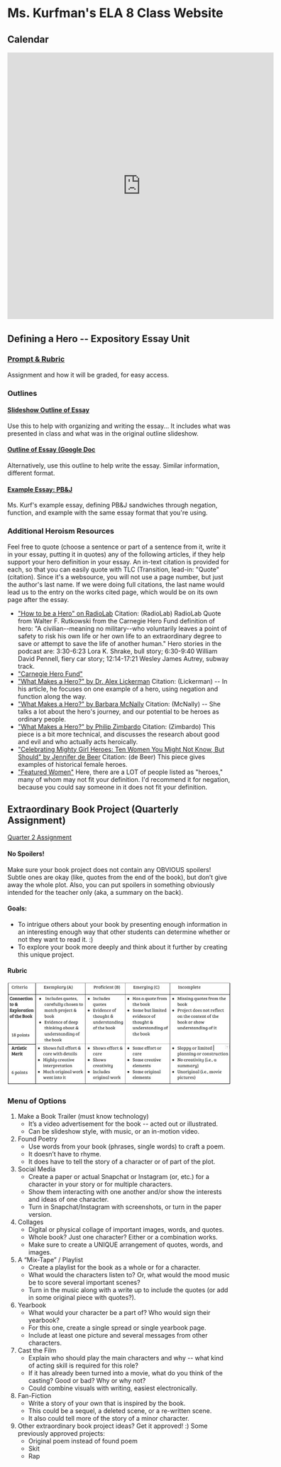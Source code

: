 # Ms. Kurfman's ELA 8 Class Website

## Calendar
<iframe src="https://calendar.google.com/calendar/embed?showTitle=0&amp;showPrint=0&amp;showCalendars=0&amp;showTz=0&amp;height=600&amp;wkst=1&amp;bgcolor=%23FFFFFF&amp;src=lebanon.k12.or.us_k42tm3jcrr9qbc1guettap9ccg%40group.calendar.google.com&amp;color=%23AB8B00&amp;ctz=America%2FLos_Angeles" style="border-width:0" width="600" height="600" frameborder="0" scrolling="no"></iframe>

## Defining a Hero -- Expository Essay Unit
### [Prompt & Rubric](HeroDefinitionEssayAssignment.pdf)
Assignment and how it will be graded, for easy access.

### Outlines
#### [Slideshow Outline of Essay](https://docs.google.com/presentation/d/1mphCdlSOosXmhKnGvhLLZzARD07JKDIx6aa-SlIhUoE/edit?usp=sharing)
Use this to help with organizing and writing the essay... It includes what was presented in class and what was in the original outline slideshow.
#### [Outline of Essay (Google Doc](https://docs.google.com/document/d/127V0o1qziURLmsW2Kk5eKSNNBzDk9zxH9xXTb5mqd5Q/edit?usp=sharing)
Alternatively, use this outline to help write the essay. Similar information, different format.

#### [Example Essay: PB&J](https://docs.google.com/document/d/16u5BElsY-4kE9N63CRqhCxbEeUqIUKS8JhtcmiLC8V0/edit?usp=sharing)
Ms. Kurf's example essay, defining PB&J sandwiches through negation, function, and example with the same essay format that you're using.

### Additional Heroism Resources
Feel free to quote (choose a sentence or part of a sentence from it, write it in your essay, putting it in quotes) any of the following articles, if they help support your hero definition in your essay. An in-text citation is provided for each, so that you can easily quote with TLC (Transition, lead-in: "Quote" (citation). Since it's a websource, you will not use a page number, but just the author's last name. If we were doing full citations, the last name would lead us to the entry on the works cited page, which would be on its own page after the essay.
* ["How to be a Hero" on RadioLab](http://www.radiolab.org/story/how-be-hero/) Citation: (RadioLab) RadioLab Quote from Walter F. Rutkowski from the Carnegie Hero Fund definition of hero: "A civilian--meaning no military--who voluntarily leaves a point of safety to risk his own life or her own life to an extraordinary degree to save or attempt to save the life of another human." Hero stories in the podcast are: 3:30-6:23 Lora K. Shrake, bull story; 6:30-9:40 William David Pennell, fiery car story; 12:14-17:21  Wesley James Autrey, subway track.
* ["Carnegie Hero Fund"](http://www.carnegiehero.org/about-the-fund/mission/)
* ["What Makes a Hero?" by Dr. Alex Lickerman](https://www.psychologytoday.com/blog/happiness-in-world/201009/what-makes-hero) Citation: (Lickerman) -- In his article, he focuses on one example of a hero, using negation and function along the way.
* ["What Makes a Hero?" by Barbara McNally](https://www.huffingtonpost.com/barbara-mcnally/what-makes-a-hero_1_b_11836486.html) Citation: (McNally) -- She talks a lot about the hero's journey, and our potential to be heroes as ordinary people.
* ["What Makes a Hero?" by Philip Zimbardo](https://greatergood.berkeley.edu/article/item/what_makes_a_hero) Citation: (Zimbardo) This piece is a bit more technical, and discusses the research about good and evil and who actually acts heroically.
* ["Celebrating Mighty Girl Heroes: Ten Women You Might Not Know, But Should" by Jennifer de Beer](https://www.amightygirl.com/blog?p=2515&https=true) Citation: (de Beer) This piece gives examples of historical female heroes.
* ["Featured Women"](https://www.myhero.com/Women) Here, there are a LOT of people listed as "heroes," many of whom may not fit your definition. I'd recommend it for negation, because you could say someone in it does not fit your definition.

## Extraordinary Book Project (Quarterly Assignment)
[Quarter 2 Assignment](https://docs.google.com/document/d/1VZb2BU9Y8cG22COWeGPIGhjR4rVIk957_4kkhOoNWtQ/edit?usp=sharing)

#### No Spoilers! 
Make sure your book project does not contain any OBVIOUS spoilers! Subtle ones are okay (like, quotes from the end of the book), but don’t give away the whole plot. Also, you can put spoilers in something obviously intended for the teacher only (aka, a summary on the back).

#### Goals: 
* To intrigue others about your book by presenting enough information in an interesting enough way that other students can determine whether or not they want to read it. :)
* To explore your book more deeply and think about it further by creating this unique project.

#### Rubric
![Image of Extraordinary Book Project Rubric](ExtraordinaryBookProjectRubric.JPG)

### Menu of Options
1. Make a Book Trailer (must know technology)
    * It’s a video advertisement for the book -- acted out or illustrated.
    * Can be slideshow style, with music, or an in-motion video.
2. Found Poetry
    * Use words from your book (phrases, single words) to craft a poem.
    * It doesn’t have to rhyme.
    * It does have to tell the story of a character or of part of the plot.
3. Social Media
    * Create a paper or actual Snapchat or Instagram (or, etc.) for a character in your story or for multiple characters.
    * Show them interacting with one another and/or show the interests and ideas of one character.
    * Turn in Snapchat/Instagram with screenshots, or turn in the paper version.
4. Collages
    * Digital or physical collage of important images, words, and quotes.
    * Whole book? Just one character? Either or a combination works.
    * Make sure to create a UNIQUE arrangement of quotes, words, and images.
5. A “Mix-Tape” / Playlist
    * Create a playlist for the book as a whole or for a character.
    * What would the characters listen to? Or, what would the mood music be to score several important scenes?
    * Turn in the music along with a write up to include the quotes (or add in some original piece with quotes?).
6. Yearbook
    * What would your character be a part of? Who would sign their yearbook?
    * For this one, create a single spread or single yearbook page.
    * Include at least one picture and several messages from other characters.
7. Cast the Film
    * Explain who should play the main characters and why -- what kind of acting skill is required for this role?
    * If it has already been turned into a movie, what do you think of the casting? Good or bad? Why or why not?
    * Could combine visuals with writing, easiest electronically.
8. Fan-Fiction
    * Write a story of your own that is inspired by the book.
    * This could be a sequel, a deleted scene, or a re-written scene.
    * It also could tell more of the story of a minor character.
9. Other extraordinary book project ideas? Get it approved! :) Some previously approved projects:
    * Original poem instead of found poem
    * Skit
    * Rap
